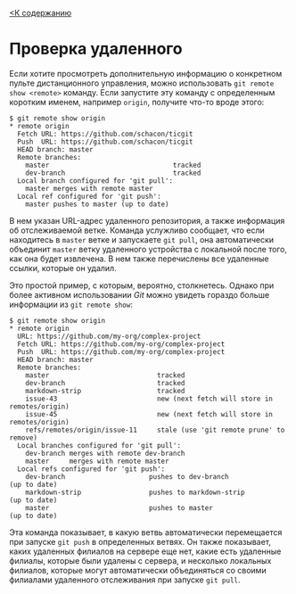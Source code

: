 [<К содержанию](./%D0%9F%D1%80%D0%BE%D1%87%D1%82%D0%B8.md)

# Проверка удаленного

Если хотите просмотреть дополнительную информацию о конкретном пульте дистанционного управления, можно использовать `git remote show <remote>` команду. Если запустите эту команду с определенным коротким именем, например `origin`, получите что-то вроде этого:

```bush=
$ git remote show origin
* remote origin
  Fetch URL: https://github.com/schacon/ticgit
  Push  URL: https://github.com/schacon/ticgit
  HEAD branch: master
  Remote branches:
    master                               tracked
    dev-branch                           tracked
  Local branch configured for 'git pull':
    master merges with remote master
  Local ref configured for 'git push':
    master pushes to master (up to date)
```

В нем указан URL-адрес удаленного репозитория, а также информация об отслеживаемой ветке. Команда услужливо сообщает, что если находитесь в `master` ветке и запускаете `git pull`, она автоматически объединит `master` ветку удаленного устройства с локальной после того, как она будет извлечена. В нем также перечислены все удаленные ссылки, которые он удалил.

Это простой пример, с которым, вероятно, столкнетесь. Однако при более активном использовании *Git* можно увидеть гораздо больше информации из `git remote show`:

```bush=
$ git remote show origin
* remote origin
  URL: https://github.com/my-org/complex-project
  Fetch URL: https://github.com/my-org/complex-project
  Push  URL: https://github.com/my-org/complex-project
  HEAD branch: master
  Remote branches:
    master                           tracked
    dev-branch                       tracked
    markdown-strip                   tracked
    issue-43                         new (next fetch will store in remotes/origin)
    issue-45                         new (next fetch will store in remotes/origin)
    refs/remotes/origin/issue-11     stale (use 'git remote prune' to remove)
  Local branches configured for 'git pull':
    dev-branch merges with remote dev-branch
    master     merges with remote master
  Local refs configured for 'git push':
    dev-branch                     pushes to dev-branch                     (up to date)
    markdown-strip                 pushes to markdown-strip                 (up to date)
    master                         pushes to master                         (up to date)
```

Эта команда показывает, в какую ветвь автоматически перемещается при запуске `git push` в определенных ветвях. Он также показывает, каких удаленных филиалов на сервере еще нет, какие есть удаленные филиалы, которые были удалены с сервера, и несколько локальных филиалов, которые могут автоматически объединяться со своими филиалами удаленного отслеживания при запуске `git pull`.